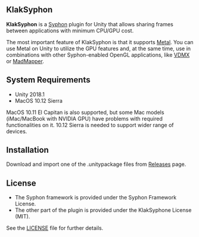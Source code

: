 KlakSyphon
----------

**KlakSyphon** is a [Syphon] plugin for Unity that allows sharing frames
between applications with minimum CPU/GPU cost.

The most important feature of KlakSyphon is that it supports [Metal]. You can
use Metal on Unity to utilize the GPU features and, at the same time, use in
combinations with other Syphon-enabled OpenGL applications, like [VDMX] or
[MadMapper].

[Syphon]: http://syphon.v002.info
[Metal]: https://developer.apple.com/metal/
[VDMX]: http://vidvox.net
[MadMapper]: https://madmapper.com

System Requirements
-------------------

- Unity 2018.1
- MacOS 10.12 Sierra

MacOS 10.11 El Capitan is also supported, but some Mac models (iMac/MacBook
with NVIDIA GPU) have problems with required functionalities on it. 10.12
Sierra is needed to support wider range of devices.

Installation
------------

Download and import one of the .unitypackage files from [Releases] page.

[Releases]: https://github.com/keijiro/KlakSyphon/releases

License
-------

- The Syphon framework is provided under the Syphon Framework License.
- The other part of the plugin is provided under the KlakSyphone License (MIT).

See the [LICENSE] file for further details.

[LICENSE]: LICENSE
